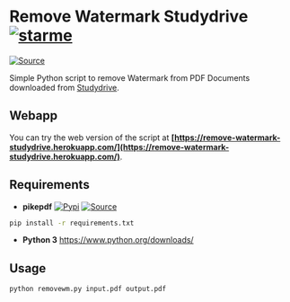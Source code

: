 Remove Watermark Studydrive [![starme](https://img.shields.io/github/stars/joscha0/remove-watermark-studydrive.svg?style=social&label=Star)](https://github.com/joscha0/remove-watermark-studydrive)
=================
[![Source](https://img.shields.io/badge/source-GitHub-303030.svg?style=flat-square)](https://github.com/joscha0/remove-watermark-studydrive/)

Simple Python script to remove Watermark from PDF Documents downloaded from [Studydrive](https://www.studydrive.net/).

## Webapp
You can try the web version of the script at **[https://remove-watermark-studydrive.herokuapp.com/](https://remove-watermark-studydrive.herokuapp.com/)**.

## Requirements
* **pikepdf**  [![Pypi](https://img.shields.io/pypi/v/pikepdf.svg?style=flat-square)](https://pypi.org/project/pikepdf) [![Source](https://img.shields.io/badge/source-GitHub-303030.svg?style=flat-square)](https://github.com/pikepdf/pikepdf)

```bash
pip install -r requirements.txt
```
* **Python 3** https://www.python.org/downloads/

## Usage

```bash
python removewm.py input.pdf output.pdf 
```

